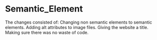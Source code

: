 # Semantic_Element

The changes consisted of: Changing non semantic elements to semantic elements. Adding alt attributes to image files. Giving the website a title. Making sure there was no waste of code.
